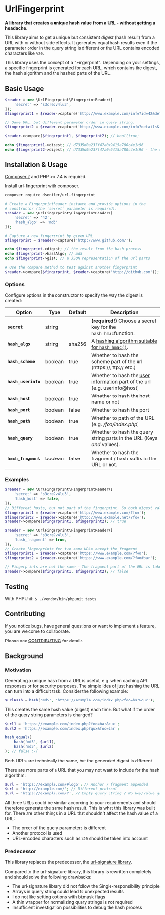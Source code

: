 # UrlFingerprint

**A library that creates a unique hash value from a URL - without getting a headache.**

This library aims to get a unique but consistent _digest_ (hash result) from a URL with or without side effects. It
generates equal hash results even if the parameter order in the query string is different or the URL contains encoded 
characters like `%20`. 

This library uses the concept of a "Fingerprint". Depending on your settings, a specific fingerprint is generated for each
URL, which contains the digest, the hash algorithm and the hashed parts of the URL.

## Basic Usage

```php
$reader = new \UrlFingerprint\FingerprintReader([
    'secret' => 's3cre7v4lu3',
]);
$fingerprint1 = $reader->capture('http://www.example.com/info?id=42&details');

// Same URL, but different parameter order in query string.
$fingerprint2 = $reader->capture('http://www.example.com/info?details&id=42'); 

$reader->compare($fingerprint1, $fingerprint2); // bool(true)

echo $fingerprint1->digest; // d7335d0a237f47a049415a780c4e1c96
echo $fingerprint2->digest; // d7335d0a237f47a049415a780c4e1c96 - the same
```

## Installation & Usage
[Composer 2](https://getcomposer.org/2) and PHP >= 7.4 is required.

Install url-fingerprint with composer.
```bash
composer require dsentker/url-fingerprint
```
```php
# Create a FingerprintReader instance and provide options in the
# constructor (the `secret` parameter is required).
$reader = new \UrlFingerprint\FingerprintReader([
    'secret' => '42',
    'hash_algo' => 'md5'
]);

# Capture a new fingerprint by given URL
$fingerprint = $reader->capture('http://www.github.com/');

echo $fingerprint->digest; // the result from the hash process
echo $fingerprint->hashAlgo; // md5
echo $fingerprint->gist; // a JSON representation of the url parts

# Use the compare method to test against another fingerprint 
$reader->compare($fingerprint, $reader->capture('http://github.com'));
```

### Options

Configure options in the constructor to specify the way the digest is created:

Option | Type | Default | Description
--- | --- | --- | ---
**`secret`** | string |  | **(required!)** Choose a secret key for the `hash_hmac`function.
**`hash_algo`**  | string | sha256 | A [hashing algorithm suitable for `hash_hmac()`](https://www.php.net/manual/de/function.hash-hmac-algos.php).
**`hash_scheme`** | boolean | true | Whether to hash the scheme part of the url (https://, ftp:// etc.)
**`hash_userinfo`** | boolean | true | Whether to hash the [user information](https://www.ietf.org/rfc/rfc2396.txt) part of the url (e.g. userinfo@host)
**`hash_host`** | boolean | true | Whether to hash the host name or not
**`hash_port`** | boolean | false | Whether to hash the port
**`hash_path`** | boolean | true | Whether to path of the URL (e.g. _/foo/index.php_)
**`hash_query`** | boolean | true | Whether to hash the query string parts in the URL (Keys _and_ values).
**`hash_fragment`** | boolean | false | Whether to hash the fragment / hash suffix in the URL or not.

### Examples

```php
$reader = new \UrlFingerprint\FingerprintReader([
    'secret' => 's3cre7v4lu3',
    'hash_host' => false,
]);
// Different hosts, but not part of the fingerprint. So both digest values are equal.
$fingerprint1 = $reader->capture('http://www.example.com/?foo');
$fingerprint2 = $reader->capture('http://www.example.net/?foo');
$reader->compare($fingerprint1, $fingerprint2); // true
```

```php
$reader = new \UrlFingerprint\FingerprintReader([
    'secret' => 's3cre7v4lu3',
    'hash_fragment' => true,
]);
// Create fingerprints for two same URLs except the fragment
$fingerprint1 = $reader->capture('https://www.example.com/?foo');
$fingerprint2 = $reader->capture('https://www.example.com/?foo#bar');

// Fingerprints are not the same - The fragment part of the URL is taken into account. 
$reader->compare($fingerprint1, $fingerprint2); // false 
```

## Testing
With PHPUnit:
`$ ./vendor/bin/phpunit tests`

## Contributing

If you notice bugs, have general questions or want to implement a feature, you are welcome to collaborate.

Please see [CONTRIBUTING](CONTRIBUTING.md) for details.

## Background
### Motivation

Generating a unique hash from a URL is useful, e.g. when caching API responses or for security purposes. The simple
idea of just hashing the URL can turn into a difficult task. Consider the following example:

```php
$urlHash = hash('md5', 'https://example.com/index.php?foo=bar&qux');
```

This creates the same hash value (digest) each time. But what if the order of the query string parameters is changed?

```php
$url1 = 'https://example.com/index.php?foo=bar&qux';
$url2 = 'https://example.com/index.php?qux&foo=bar';

hash_equals(
    hash('md5', $url1),
    hash('md5', $url2)
); // false :-(
```

Both URLs are technically the same, but the generated digest is different. 

There are more parts of a URL that you may not want to include for the hash algorithm:

```php
$url = 'https://example.com/#logo'; // Anchor / fragment appended
$url = 'http://example.com/'; // Different protocol
$url = 'https://example.com/?'; // Empty query string / No key/value groups
```

All three URLs could be similar according to your requirements and should therefore generate the same hash result. This
is what this library was built for.
There are other things in a URL that shouldn't affect the hash value of a URL:
- The order of the query parameters is different
- Another protocol is used
- URL-encoded characters such as `%20` should be taken into account

### Predecessor

This library replaces the predecessor, the [url-signature library](https://github.com/dsentker/url-signature).

Compared to the url-signature library, this library is rewritten completely and should solve the following drawbacks:

- The url-signature library did not follow the Single-responsibility principle
- Arrays in query string could lead to unexpected results
- I do not like setting options with bitmask flags
- A thin wrapper for normalizing query strings is not required
- Insufficient investigation possibilities to debug the hash process